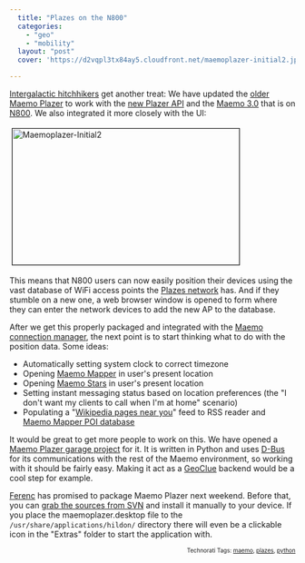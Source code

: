 ```yaml
---
  title: "Plazes on the N800"
  categories: 
    - "geo"
    - "mobility"
  layout: "post"
  cover: 'https://d2vqpl3tx84ay5.cloudfront.net/maemoplazer-initial2.jpg'

---
```

<a href="http://www.towelday.kojv.net/">Intergalactic hitchhikers</a> get another treat: We have updated the <a href="http://sapir.mooo.de/2006/05/25/nokia-770-and-plazes/">older Maemo Plazer</a> to work with the <a href="http://api.plazes.com/wiki/index.php/Main_Page">new Plazer API</a> and the <a href="http://maemo.org/platform/docs/howtos/Maemo_tutorial_bora.html">Maemo 3.0</a> that is on <a href="http://www.nokia.com/n800">N800</a>. We also integrated it more closely with the UI:


<img src="https://d2vqpl3tx84ay5.cloudfront.net/maemoplazer-initial2.jpg" height="240" width="400" border="1" hspace="4" vspace="4" alt="Maemoplazer-Initial2" />

This means that N800 users can now easily position their devices using the vast database of WiFi access points the <a href="http://beta.plazes.com/help/screencasts.php">Plazes network</a> has. And if they stumble on a new one, a web browser window is opened to form where they can enter the network devices to add the new AP to the database.

After we get this properly packaged and integrated with the <a href="http://maemo.org/platform/docs/howtos/howto_connectivity_guide_bora.html#Decomposition">Maemo connection manager</a>, the next point is to start thinking what to do with the position data. Some ideas:

<ul><li>Automatically setting system clock to correct timezone</li><li>Opening <a href="http://downloads.maemo.org/product/maemo-mapper/">Maemo Mapper</a> in user's present location</li><li>Opening <a href="http://www.itopen.it/2006/11/30/finalmente-anche-maemo-puo-guardare-le-stelle/">Maemo Stars</a> in user's present location</li><li>Setting instant messaging status based on location preferences (the "I don't want my clients to call when I'm at home" scenario)</li><li>Populating a "<a href="http://www.geonames.org/export/wikipedia-webservice.html#findNearbyWikipedia">Wikipedia pages near you</a>" feed to RSS reader and <a href="http://eko.one.pl/index.php?page=Nokia770_software#POI%20for%20maemo-mapper">Maemo Mapper POI database</a></li></ul>It would be great to get more people to work on this. We have opened a <a href="https://garage.maemo.org/projects/maemoplazer/">Maemo Plazer garage project</a> for it. It is written in Python and uses <a href="http://www.freedesktop.org/wiki/Software/dbus">D-Bus</a> for its communications with the rest of the Maemo environment, so working with it should be fairly easy. Making it act as a <a href="http://live.gnome.org/GeoClue">GeoClue</a> backend would be a cool step for example.

<a href="http://beta.plazes.com/user/ferenc/">Ferenc</a> has promised to package Maemo Plazer next weekend. Before that, you can <a href="https://garage.maemo.org/plugins/scmsvn/viewcvs.php/?root=maemoplazer">grab the sources from SVN</a> and install it manually to your device. If you place the maemoplazer.desktop file to the <code>/usr/share/applications/hildon/</code> directory there will even be a clickable icon in the "Extras" folder to start the application with.

<p style="text-align:right;font-size:10px;">Technorati Tags: <a href="http://www.technorati.com/tag/maemo" rel="tag">maemo</a>, <a href="http://www.technorati.com/tag/plazes" rel="tag">plazes</a>, <a href="http://www.technorati.com/tag/python" rel="tag">python</a></p>
